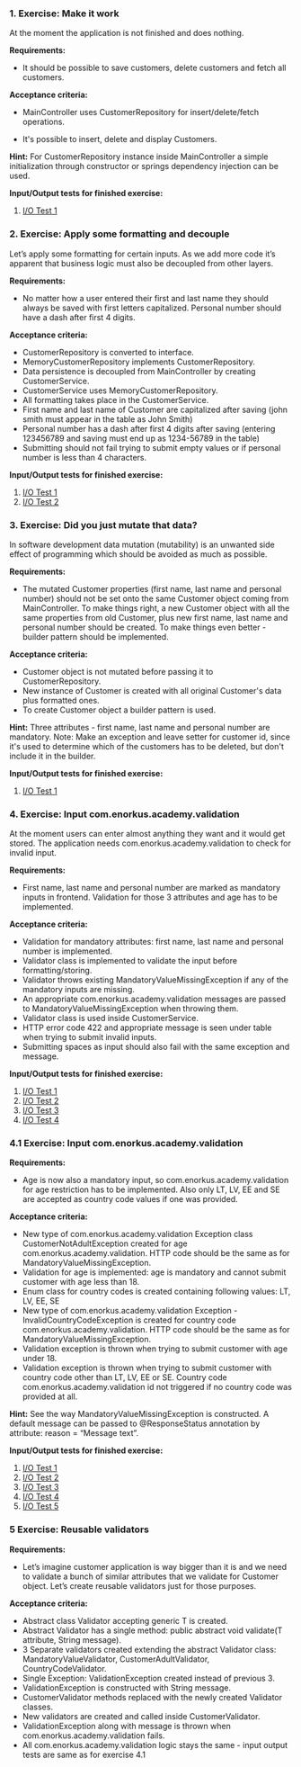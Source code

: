 ### 1. Exercise: Make it work
At the moment the application is not finished and does nothing.

**Requirements:**

* It should be possible to save customers, delete customers and fetch all customers.

**Acceptance criteria:**

* MainController uses CustomerRepository for insert/delete/fetch operations.

* It's possible to insert, delete and display Customers.

**Hint:** For CustomerRepository instance inside MainController a simple initialization through constructor or springs dependency injection can be used.

**Input/Output tests for finished exercise:**

1. [I/O Test 1](https://github.com/enorkus/customer-app-io/blob/master/1.solution.png)

### 2. Exercise: Apply some formatting and decouple
Let’s apply some formatting for certain inputs. As we add more code it’s apparent that business logic must also be decoupled from other layers.

**Requirements:**

* No matter how a user entered their first and last name they should always be saved with first letters capitalized. Personal number should have a dash after first 4 digits.

**Acceptance criteria:**

* CustomerRepository is converted to interface.
* MemoryCustomerRepository implements CustomerRepository.
* Data persistence is decoupled from MainController by creating CustomerService. 
* CustomerService uses MemoryCustomerRepository.
* All formatting takes place in the CustomerService.
* First name and last name of Customer are capitalized after saving (john smith must appear in the table as John Smith)
* Personal number has a dash after first 4 digits after saving (entering 123456789 and saving must end up as 1234-56789 in the table)
* Submitting should not fail trying to submit empty values or if personal number is less than 4 characters.

**Input/Output tests for finished exercise:**

1. [I/O Test 1](https://github.com/enorkus/customer-app-io/blob/master/2.solution.png)
2. [I/O Test 2](https://github.com/enorkus/customer-app-io/blob/master/2.1.solution.png)

### 3. Exercise: Did you just mutate that data?
In software development data mutation (mutability) is an unwanted side effect of programming which should be avoided as much as possible.

**Requirements:**

* The mutated Customer properties (first name, last name and personal number) should not be set onto the same Customer object coming from MainController. To make things right, a new Customer object with all the same properties from old Customer, plus new first name, last name and personal number should be created. To make things even better - builder pattern should be implemented.

**Acceptance criteria:**

* Customer object is not mutated before passing it to CustomerRepository.
* New instance of Customer is created with all original Customer's data plus formatted ones.
* To create Customer object a builder pattern is used.

**Hint:** Three attributes - first name, last name and personal number are mandatory. 
Note: Make an exception and leave setter for customer id, since it's used to determine which of the customers has to be deleted, but don't include it in the builder.

**Input/Output tests for finished exercise:**

1. [I/O Test 1](https://github.com/enorkus/customer-app-io/blob/master/3.solution.png)

### 4. Exercise: Input com.enorkus.academy.validation
At the moment users can enter almost anything they want and it would get stored. The application needs com.enorkus.academy.validation to check for invalid input.

**Requirements:**

* First name, last name and personal number are marked as mandatory inputs in frontend. Validation for those 3 attributes and age has to be implemented.

**Acceptance criteria:**

* Validation for mandatory attributes: first name, last name and personal number is implemented.
* Validator class is implemented to validate the input before formatting/storing.
* Validator throws existing MandatoryValueMissingException if any of the mandatory inputs are missing.
* An appropriate com.enorkus.academy.validation messages are passed to MandatoryValueMissingException when throwing them.
* Validator class is used inside CustomerService.
* HTTP error code 422 and appropriate message is seen under table when trying to submit invalid inputs.
* Submitting spaces as input should also fail with the same exception and message.

**Input/Output tests for finished exercise:**

1. [I/O Test 1](https://github.com/enorkus/customer-app-io/blob/master/4.solution.png)
2. [I/O Test 2](https://github.com/enorkus/customer-app-io/blob/master/4.1.solution.png)
3. [I/O Test 3](https://github.com/enorkus/customer-app-io/blob/master/4.2.solution.png)
4. [I/O Test 4](https://github.com/enorkus/customer-app-io/blob/master/4.3.solution.png)

### 4.1 Exercise: Input com.enorkus.academy.validation

**Requirements:**
* Age is now also a mandatory input, so com.enorkus.academy.validation for age restriction has to be implemented. Also only LT, LV, EE and SE are accepted as country code values if one was provided.

**Acceptance criteria:**

* New type of com.enorkus.academy.validation Exception class CustomerNotAdultException created for age com.enorkus.academy.validation. HTTP code should be the same as for MandatoryValueMissingException.
* Validation for age is implemented: age is mandatory and cannot submit customer with age less than 18.
* Enum class for country codes is created containing following values: LT, LV, EE, SE
* New type of com.enorkus.academy.validation Exception - InvalidCountryCodeException is created for country code com.enorkus.academy.validation. HTTP code should be the same as for MandatoryValueMissingException.
* Validation exception is thrown when trying to submit customer with age under 18.
* Validation exception is thrown when trying to submit customer with country code other than LT, LV, EE or SE. Country code com.enorkus.academy.validation id not triggered if no country code was provided at all.

**Hint:** See the way MandatoryValueMissingException is constructed. A default message can be passed to @ResponseStatus annotation by attribute: reason = “Message text”.

**Input/Output tests for finished exercise:**

1. [I/O Test 1](https://github.com/enorkus/customer-app-io/blob/master/4-1.solution.png)
2. [I/O Test 2](https://github.com/enorkus/customer-app-io/blob/master/4-1.1.solution.png)
3. [I/O Test 3](https://github.com/enorkus/customer-app-io/blob/master/4-1.2.solution.png)
4. [I/O Test 4](https://github.com/enorkus/customer-app-io/blob/master/4-1.3.solution.png)
5. [I/O Test 5](https://github.com/enorkus/customer-app-io/blob/master/4-1.4.solution.png)

### 5 Exercise: Reusable validators

**Requirements:**
* Let’s imagine customer application is way bigger than it is and we need to validate a bunch of similar attributes that we validate for Customer object. Let’s create reusable validators just for those purposes.

**Acceptance criteria:**

* Abstract class Validator<T> accepting generic T is created.
* Abstract Validator has a single method: public abstract void validate(T attribute, String message).
* 3 Separate validators created extending the abstract Validator class: MandatoryValueValidator, CustomerAdultValidator, CountryCodeValidator.
* Single Exception: ValidationException created instead of previous 3.
* ValidationException is constructed with String message.
* CustomerValidator methods replaced with the newly created Validator classes.
* New validators are created and called inside CustomerValidator.
* ValidationException along with message is thrown when com.enorkus.academy.validation fails.
* All com.enorkus.academy.validation logic stays the same - input output tests are same as for exercise 4.1


